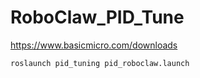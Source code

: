 # RoboClaw_PID_Tune
https://www.basicmicro.com/downloads


```bash
roslaunch pid_tuning pid_roboclaw.launch
```

